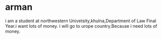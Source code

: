 # arman
i am a student at northwestern Univetsity,khulna,Department of Law Final Year.i want lots of money. i will go to urope country.Because i need lots of money.
